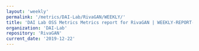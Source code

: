 ```yaml
---
layout: 'weekly'
permalink: '/metrics/DAI-Lab/RivaGAN/WEEKLY/'
title: 'DAI Lab OSS Metrics Metrics report for RivaGAN | WEEKLY-REPORT-2019-12-22'
organization: 'DAI-Lab'
repository: 'RivaGAN'
current_date: '2019-12-22'
---
```

